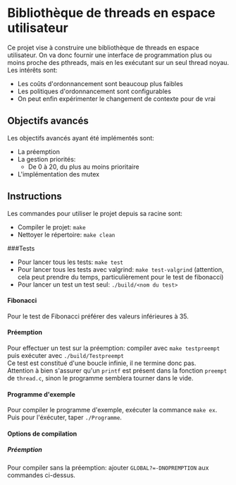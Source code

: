 Bibliothèque de threads en espace utilisateur
==============================================

Ce projet vise à construire une bibliothèque de threads en espace utilisateur. On va donc fournir une interface de programmation plus ou moins proche des pthreads, mais en les exécutant sur un seul thread noyau. Les intérêts sont:

   * Les coûts d'ordonnancement sont beaucoup plus faibles
   * Les politiques d'ordonnancement sont configurables
   * On peut enfin expérimenter le changement de contexte pour de vrai

Objectifs avancés
------------------------

Les objectifs avancés ayant été implémentés sont:

 - La préemption
 - La gestion priorités:
	 - De 0 à 20, du plus au moins prioritaire
 - L'implémentation des mutex

Instructions 
-----------------
Les commandes pour utiliser le projet depuis sa racine sont:

 - Compiler le projet: `make`
 - Nettoyer le répertoire: `make clean`

###Tests

- Pour lancer tous les tests: `make test`
- Pour lancer tous les tests avec valgrind: `make test-valgrind` (attention, cela peut prendre du temps, particulièrement pour le test de fibonacci)
- Pour lancer un test un test seul: `./build/<nom du test>`

#### Fibonacci
Pour le test de Fibonacci préférer des valeurs inférieures à 35.

#### Préemption

Pour effectuer un test sur la préemption: compiler avec `make testpreempt` puis exécuter avec `./build/Testpreempt` <br>
Ce test est constitué d'une boucle infinie, il ne termine donc pas. <br>
Attention à bien s'assurer qu'un `printf` est présent dans la fonction `preempt` de `thread.c`, sinon le programme semblera tourner dans le vide.

#### Programme d'exemple

Pour compiler le programme d'exemple, exécuter la commance `make ex`. <br>
Puis pour l'éxécuter, taper `./Programme`.

#### Options de compilation

##### Préemption

Pour compiler sans la préemption: ajouter `GLOBAL?=-DNOPREMPTION` aux commandes ci-dessus.